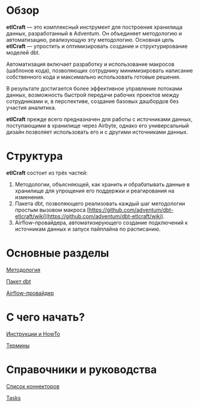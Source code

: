 # Обзор

**etlCraft** — это комплексный инструмент для построения хранилища данных, разработанный в Adventum. Он объединяет методологию и автоматизацию, реализующую эту методологию. Основная цель **etlCraft** — упростить и оптимизировать создание и структурирование моделей dbt.

Автоматизация включает разработку и использование макросов (шаблонов кода), позволяющих сотруднику минимизировать написание собственного кода и максимально использовать готовые решения.

В результате достигается более эффективное управление потоками данных, возможность быстрой передачи рабочих проектов между сотрудниками и, в перспективе, создание базовых дашбордов без участия аналитика.

**etlCraft** прежде всего предназначен для работы с источниками данных, поступающими в хранилище через Airbyte, однако его универсальный дизайн позволяет использовать его и с другими источниками данных.

# Структура

**etlCraft** состоит из трёх частей:

1. Методологии, объясняющей, как хранить и обрабатывать данные в хранилище для упрощения его поддержки и реагирования на изменения.
2. Пакета dbt, позволяющего реализовать каждый шаг методологии простым вызовом макроса [https://github.com/adventum/dbt-etlcraft/wiki](https://github.com/adventum/dbt-etlcraft/wiki).
3. Airflow-провайдера, автоматизирующего создание подключений к источникам данных и запуск пайплайна по расписанию.

# Основные разделы

[Методология](Методология.md)

[Пакет dbt](Пакет%20dbt.md)

[Airflow-провайдер](Airflow-провайдер.md)

# С чего начать?

[Инструкции и HowTo](Инструкции%20и%20HowTo.md)

[Термины](Термины.md)

# Справочники и руководства

[Список коннекторов](Список%20коннекторов.md)

[Tasks](Tasks.md)